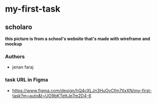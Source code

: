 # my-first-task
## scholaro
**this picture is from a school's website that's made with wireframe and mockup**
### Authors
- jenan faraj
### task URL in Figma
- https://www.figma.com/design/hQ4cXLJn3HuOvCfm7tlxXN/my-first-task?m=auto&t=UO9bKTettJe7m2D4-6
